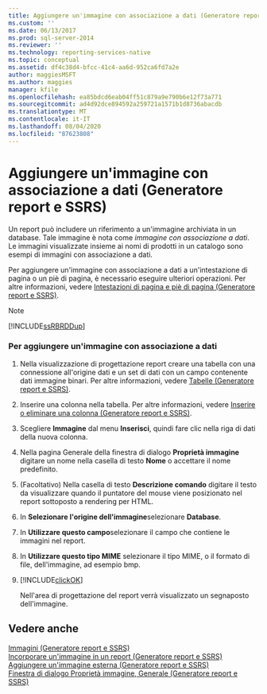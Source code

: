 ```yaml
---
title: Aggiungere un'immagine con associazione a dati (Generatore report e SSRS) | Microsoft Docs
ms.custom: ''
ms.date: 06/13/2017
ms.prod: sql-server-2014
ms.reviewer: ''
ms.technology: reporting-services-native
ms.topic: conceptual
ms.assetid: df4c38d4-bfcc-41c4-aa6d-952ca6fd7a2e
author: maggiesMSFT
ms.author: maggies
manager: kfile
ms.openlocfilehash: ea85bdcd6eab04ff51c879a9e790b6e12f73a771
ms.sourcegitcommit: ad4d92dce894592a259721a1571b1d8736abacdb
ms.translationtype: MT
ms.contentlocale: it-IT
ms.lasthandoff: 08/04/2020
ms.locfileid: "87623808"
---
```

# <a name="add-a-data-bound-image-report-builder-and-ssrs"></a>Aggiungere un'immagine con associazione a dati (Generatore report e SSRS)
  Un report può includere un riferimento a un'immagine archiviata in un database. Tale immagine è nota come *immagine con associazione a dati*. Le immagini visualizzate insieme ai nomi di prodotti in un catalogo sono esempi di immagini con associazione a dati.  
  
 Per aggiungere un'immagine con associazione a dati a un'intestazione di pagina o un piè di pagina, è necessario eseguire ulteriori operazioni. Per altre informazioni, vedere [Intestazioni di pagina e piè di pagina &#40;Generatore report e SSRS&#41;](page-headers-and-footers-report-builder-and-ssrs.md).  
  
> [!NOTE]  
>  [!INCLUDE[ssRBRDDup](../../includes/ssrbrddup-md.md)]  
  
### <a name="to-add-a-data-bound-image"></a>Per aggiungere un'immagine con associazione a dati  
  
1.  Nella visualizzazione di progettazione report creare una tabella con una connessione all'origine dati e un set di dati con un campo contenente dati immagine binari. Per altre informazioni, vedere [Tabelle &#40;Generatore report e SSRS&#41;](tables-report-builder-and-ssrs.md).  
  
2.  Inserire una colonna nella tabella. Per altre informazioni, vedere [Inserire o eliminare una colonna &#40;Generatore report e SSRS&#41;](insert-or-delete-a-column-report-builder-and-ssrs.md).  
  
3.  Scegliere **Immagine** dal menu **Inserisci**, quindi fare clic nella riga di dati della nuova colonna.  
  
4.  Nella pagina Generale della finestra di dialogo **Proprietà immagine** digitare un nome nella casella di testo **Nome** o accettare il nome predefinito.  
  
5.  (Facoltativo) Nella casella di testo **Descrizione comando** digitare il testo da visualizzare quando il puntatore del mouse viene posizionato nel report sottoposto a rendering per HTML.  
  
6.  In **Selezionare l'origine dell'immagine**selezionare **Database**.  
  
7.  In **Utilizzare questo campo**selezionare il campo che contiene le immagini nel report.  
  
8.  In **Utilizzare questo tipo MIME** selezionare il tipo MIME, o il formato di file, dell'immagine, ad esempio bmp.  
  
9. [!INCLUDE[clickOK](../../includes/clickok-md.md)]  
  
     Nell'area di progettazione del report verrà visualizzato un segnaposto dell'immagine.  
  
## <a name="see-also"></a>Vedere anche  
 [Immagini &#40;Generatore report e SSRS&#41;](images-report-builder-and-ssrs.md)   
 [Incorporare un'immagine in un report &#40;Generatore report e SSRS&#41;](embed-an-image-in-a-report-report-builder-and-ssrs.md)   
 [Aggiungere un'immagine esterna &#40;Generatore report e SSRS&#41;](add-an-external-image-report-builder-and-ssrs.md)   
 [Finestra di dialogo Proprietà immagine, Generale &#40;Generatore report e SSRS&#41;](../image-properties-dialog-box-general-report-builder-and-ssrs.md)  
  
  
